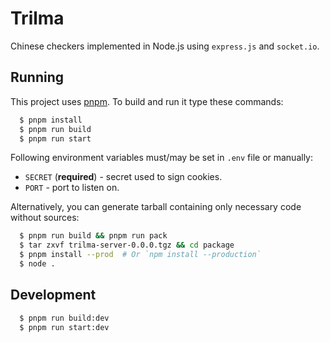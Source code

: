 # Trilma

Chinese checkers implemented in Node.js using `express.js` and `socket.io`.

## Running

This project uses [pnpm](https://pnpm.io/). To build and run it type these commands:

```sh
  $ pnpm install
  $ pnpm run build
  $ pnpm run start
```

Following environment variables must/may be set in `.env` file or manually:

- `SECRET` (**required**) - secret used to sign cookies.
- `PORT` - port to listen on.

Alternatively, you can generate tarball containing only necessary code without sources:

```sh
  $ pnpm run build && pnpm run pack
  $ tar zxvf trilma-server-0.0.0.tgz && cd package
  $ pnpm install --prod  # Or `npm install --production`
  $ node .
```

## Development

```sh
  $ pnpm run build:dev
  $ pnpm run start:dev
```
